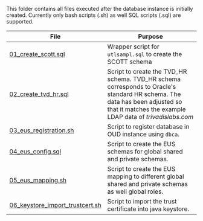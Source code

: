 This folder contains all files executed after the database instance is initially created. Currently only bash scripts (.sh) as well SQL scripts (.sql) are supported. 

| File                      | Purpose                                                                                   |
|---------------------------|-------------------------------------------------------------------------------------------|
|[01_create_scott.sql](01_create_scott.sql)| Wrapper script for ``utlsampl.sql`` to create the SCOTT schema                            |
|[02_create_tvd_hr.sql](02_create_tvd_hr.sql)| Script to create the TVD_HR schema. TVD_HR schema corresponds to Oracle's standard HR schema. The data has been adjusted so that it matches the example LDAP data of *trivadislabs.com* |
|[03_eus_registration.sh](03_eus_registration.sh)| Script to register database in OUD instance using `dbca`. |
|[04_eus_config.sql](04_eus_config.sql)| Script to create the EUS schemas for global shared and private schemas. |
|[05_eus_mapping.sh](05_eus_mapping.sh)| Script to create the EUS mapping to different global shared and private schemas as well global roles.|
|[06_keystore_import_trustcert.sh](06_keystore_import_trustcert.sh)| Script to import the trust certificate into java keystore. |
